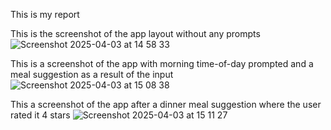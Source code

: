 This is my report

This is the screenshot of the app layout without any prompts  ![Screenshot 2025-04-03 at 14 58 33](https://github.com/user-attachments/assets/62cfe575-ca28-4885-a277-eb105f62a578)

This is a screenshot of the app with morning time-of-day prompted and a meal suggestion as a result of the input ![Screenshot 2025-04-03 at 15 08 38](https://github.com/user-attachments/assets/a0236554-a083-4292-8b59-e98f90b5dd8a)

This a screenshot of the app after a dinner meal suggestion where the user rated it 4 stars ![Screenshot 2025-04-03 at 15 11 27](https://github.com/user-attachments/assets/d686f5ef-219e-431e-8548-1af29e2fc792)
